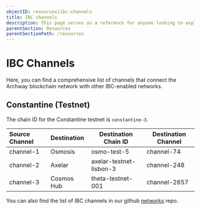 ```yaml
---
objectID: resources|ibc-channels
title: IBC channels
description: This page serves as a reference for anyone looking to explore the various IBC channels that connect the Archway network to other networks.
parentSection: Resources
parentSectionPath: /resources
---
```


# IBC Channels

Here, you can find a comprehensive list of channels that connect the Archway blockchain network with other IBC-enabled networks.

## Constantine (Testnet)

The chain ID for the Constantine testnet is `constantine-3`.

| **Source Channel** | **Destination** | **Destination Chain ID**     | **Destination Channel** |
| :----------------- |:----------------|------------------------------|-------------------------|
| channel-1          | Osmosis         | osmo-test-5                  | channel-74              |
| channel-2          | Axelar          | axelar-testnet-lisbon-3      | channel-248             |
| channel-3          | Cosmos Hub      | theta-testnet-001            | channel-2657            |

You can also find the list of IBC channels in our github <a href="https://github.com/archway-network/networks/tree/main/_IBC" target="_blank" >networks</a> repo.